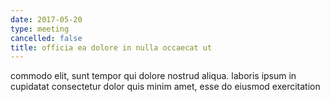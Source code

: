 ```yaml
---
date: 2017-05-20
type: meeting
cancelled: false
title: officia ea dolore in nulla occaecat ut
---
```

commodo elit, sunt tempor qui dolore nostrud aliqua. laboris ipsum in cupidatat consectetur dolor quis minim amet, esse do eiusmod exercitation